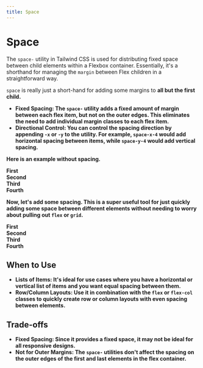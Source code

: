 ```yaml
---
title: Space
---
```


# Space

<script lang="ts">
  import { Example, Callout } from '$components';
</script>

The `space-` utility in Tailwind CSS is used for distributing fixed space between child elements within a Flexbox container. Essentially, it's a shorthand for managing the `margin` between Flex children in a straightforward way.

<Callout title="Space is Just a Shorthand">
  <code>space</code> is really just a short-hand for adding some margins to <strong>all but the first child<strong>.
</Callout>

- **Fixed Spacing**: The `space-` utility adds a fixed amount of margin between each flex item, but not on the outer edges. This eliminates the need to add individual margin classes to each flex item.
- **Directional Control**: You can control the spacing direction by appending `-x` or `-y` to the utility. For example, `space-x-4` would add horizontal spacing between items, while `space-y-4` would add vertical spacing.

Here is an example without spacing.

<Example>
  <div class="bg-blue-100 px-4">
    <div class="bg-red-500 text-center text-semibold">First</div>
    <div class="bg-red-500 text-center text-semibold">Second</div>
    <div class="bg-red-500 text-center text-semibold">Third</div>
    <div class="bg-red-500 text-center text-semibold">Fourth</div>
  </div>
</Example>

Now, let's add some spacing. This is a super useful tool for just quickly adding some space between different elements without needing to worry about pulling out `flex` or `grid`.

<Example highlight="space-y-4">
  <div class="bg-blue-100 px-4 space-y-4">
    <div class="bg-red-500 text-center text-semibold">First</div>
    <div class="bg-red-500 text-center text-semibold">Second</div>
    <div class="bg-red-500 text-center text-semibold">Third</div>
    <div class="bg-red-500 text-center text-semibold">Fourth</div>
  </div>
</Example>

## When to Use

- **Lists of Items**: It's ideal for use cases where you have a horizontal or vertical list of items and you want equal spacing between them.
- **Row/Column Layouts**: Use it in combination with the `flex` or `flex-col` classes to quickly create row or column layouts with even spacing between elements.

## Trade-offs

- **Fixed Spacing**: Since it provides a fixed space, it may not be ideal for all responsive designs.
- **Not for Outer Margins**: The `space-` utilities don't affect the spacing on the outer edges of the first and last elements in the flex container.
